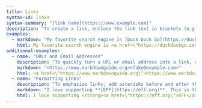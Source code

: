 ```yaml
---
title: Links
syntax-id: links
syntax-summary: "[link name](https://www.example.com)"
description: "To create a link, enclose the link text in brackets (e.g., `[Duck Duck Go]`) and then follow it immediately with the URL in parentheses (e.g., `(https://duckduckgo.com)`). You can optionally add a title after the URL in the parentheses."
examples:
  - markdown: "My favorite search engine is [Duck Duck Go](https://duckduckgo.com \"The best search engine for privacy\")."
    html: My favorite search engine is <a href=\"https://duckduckgo.com\" title=\"The best search engine for privacy\">Duck Duck Go</a>.
additional-examples:
  - name: "URLs and Email Addresses"
    description: "To quickly turn a URL or email address into a link, enclose it in angle brackets."
    markdown: "<https://www.markdownguide.org><fake@example.com>"
    html: <a href=\"https://www.markdownguide.org\">https://www.markdownguide.org</a><a href=\"&#x6d;&#97;&#105;&#x6c;&#116;&#x6f;&#58;&#x66;&#x61;&#x6b;&#101;&#64;&#x65;&#120;&#x61;&#x6d;&#x70;&#108;&#101;&#46;&#99;&#x6f;&#109;\">&#x66;&#x61;&#x6b;&#101;&#64;&#x65;&#120;&#x61;&#x6d;&#x70;&#108;&#101;&#46;&#99;&#x6f;&#109;</a>
  - name: "Formatting Links"
    description: "To emphasize links, add asterisks before and after the brackets and parentheses."
    markdown: "I love supporting **[EFF](https://eff.org)**. This is the *[Markdown Guide](https://www.markdownguide.org)*."
    html: I love supporting <strong><a href=\"https://eff.org\">EFF</a></strong>. This is the <em><a href=\"https://www.markdownguide.org\">Markdown Guide</a></em>.
---
```

